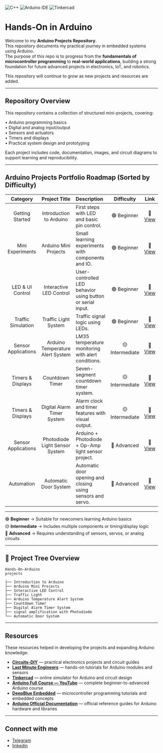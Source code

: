 ![C++](https://img.shields.io/badge/C++-00599C?style=for-the-badge&logo=cplusplus&logoColor=white)
![Arduino IDE](https://img.shields.io/badge/Arduino_IDE-00979D?style=for-the-badge&logo=arduino&logoColor=white)
![Tinkercad](https://img.shields.io/badge/Tinkercad-FF6F00?style=for-the-badge&logo=autodesk&logoColor=white)

# Hands-On in Arduino

Welcome to my **Arduino Projects Repository**.  
This repository documents my practical journey in embedded systems using Arduino.  
The purpose of this repo is to progress from the **fundamentals of microcontroller programming** to **real-world applications**, building a strong foundation for future advanced projects in electronics, IoT, and robotics.

This repository will continue to grow as new projects and resources are added.

---

##  Repository Overview

This repository contains a collection of structured mini-projects, covering:

• Arduino programming basics  
• Digital and analog input/output  
• Sensors and actuators  
• Timers and displays  
• Practical system design and prototyping  

Each project includes code, documentation, images, and circuit diagrams to support learning and reproducibility.

---

##  Arduino Projects Portfolio Roadmap (Sorted by Difficulty)

| Category | Project Title | Description | Difficulty | Link |
|:---:|:---:|:---|:---:|:---:|
| Getting Started | Introduction to Arduino | First steps with LED and basic pin control. | 🟢 Beginner | 🔗 [View](https://github.com/MohsenSafari83/Hands-On-Arduino/tree/main/projects/Introduction%20to%20Arduino) |
| Mini Experiments | Arduino Mini Projects | Small learning experiments with components and IO. | 🟢 Beginner | 🔗 [View](https://github.com/MohsenSafari83/Hands-On-Arduino/tree/main/projects/Arduino%20Mini%20Projects) |
| LED & UI Control | Interactive LED Control | User-controlled LED behavior using button or serial input. | 🟢 Beginner | 🔗 [View](https://github.com/MohsenSafari83/Hands-On-Arduino/tree/main/projects/Interactive%20LED%20Control) |
| Traffic Simulation | Traffic Light System | Traffic signal logic using LEDs. | 🟢 Beginner | 🔗 [View](https://github.com/MohsenSafari83/Hands-On-Arduino/tree/main/projects/Traffic%20Light) |
| Sensor Applications | Arduino Temperature Alert System | LM35 temperature monitoring with alert conditions. | 🟡 Intermediate | 🔗 [View](https://github.com/MohsenSafari83/Hands-On-Arduino/tree/main/projects/Arduino%20Temperature%20Alert%20System) |
| Timers & Displays | Countdown Timer | Seven-segment countdown timer system. | 🟡 Intermediate | 🔗 [View](https://github.com/MohsenSafari83/Hands-On-Arduino/tree/main/projects/Countdown%20timer) |
| Timers & Displays | Digital Alarm Timer System | Alarm clock and timer features with visual output. | 🟡 Intermediate | 🔗 [View](https://github.com/MohsenSafari83/Hands-On-Arduino/tree/main/projects/Digital%20Alarm%20Timer%20System) |
| Sensor Applications | Photodiode Light Sensor System | Arduino + Photodiode + Op-Amp light sensor project. | 🔴 Advanced | 🔗 [View](https://github.com/MohsenSafari83/Hands-On-Arduino/tree/main/projects/signal%20amplification%20with%20Photodiode) |
| Automation | Automatic Door System | Automatic door opening and closing using sensors and servo. | 🔴 Advanced | 🔗 [View](https://github.com/MohsenSafari83/Hands-On-Arduino/tree/main/projects/Automatic%20Door%20System) |

---

🟢 **Beginner** → Suitable for newcomers learning Arduino basics  
🟡 **Intermediate** → Includes multiple components or timing/display logic  
🔴 **Advanced** → Requires understanding of sensors, servos, or analog circuits

---
## 🌳 Project Tree Overview
```
Hands-On-Arduino
projects

├── Introduction to Arduino
├── Arduino Mini Projects
├── Interactive LED Control
├── Traffic Light
├── Arduino Temperature Alert System
├── Countdown Timer
├── Digital Alarm Timer System
├── signal amplification with Photodiode
└── Automatic Door System
```

---

##  Resources

These resources helped in developing the projects and expanding Arduino knowledge:

- **[Circuits-DIY](https://www.circuits-diy.com/)** — practical electronics projects and circuit guides
- **[Last Minute Engineers](https://lastminuteengineers.com/)** — hands-on tutorials for Arduino modules and sensors
- **[Tinkercad](https://www.tinkercad.com/)** — online simulator for Arduino and circuit design
- **[Arduino Full Course — YouTube](https://www.youtube.com/watch?v=DPqiIzK97K0&t=17339s)** — complete beginner-to-advanced Arduino course
- **[DeepBlue Embedded](https://deepbluembedded.com/)** — microcontroller programming tutorials and embedded concepts
- **[Arduino Official Documentation](https://docs.arduino.cc/)** — official reference guides for Arduino hardware and libraries


---
## Connect with me
- [Telegram](https://t.me/Mohsenn_sri)
- [linkedin](https://www.linkedin.com/in/mohsenn-safari)
